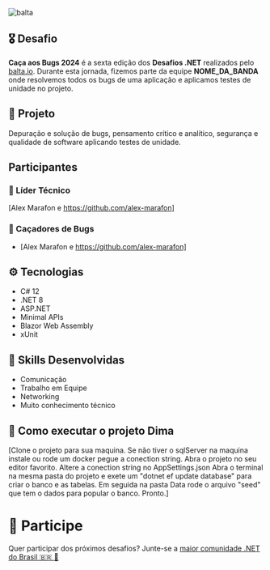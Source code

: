 ![balta](https://baltaio.blob.core.windows.net/static/images/dark/balta-logo.svg)

## 🎖️ Desafio
**Caça aos Bugs 2024** é a sexta edição dos **Desafios .NET** realizados pelo [balta.io](https://balta.io). Durante esta jornada, fizemos parte da equipe __NOME_DA_BANDA__ onde resolvemos todos os bugs de uma aplicação e aplicamos testes de unidade no projeto.

## 📱 Projeto
Depuração e solução de bugs, pensamento crítico e analítico, segurança e qualidade de software aplicando testes de unidade.

## Participantes
### 🚀 Líder Técnico
 [Alex Marafon e https://github.com/alex-marafon]

### 👻 Caçadores de Bugs
* [Alex Marafon e https://github.com/alex-marafon]

## ⚙️ Tecnologias
* C# 12
* .NET 8
* ASP.NET
* Minimal APIs
* Blazor Web Assembly
* xUnit

## 🥋 Skills Desenvolvidas
* Comunicação
* Trabalho em Equipe
* Networking
* Muito conhecimento técnico

## 🧪 Como executar o projeto Dima
[Clone o projeto para sua maquina.
Se não tiver o sqlServer na maquina instale ou rode um docker pegue a conection string.
Abra o projeto no seu editor favorito.
Altere a conection string no AppSettings.json
Abra o terminal na mesma pasta do projeto e exete um "dotnet ef update database" para criar o banco e as tabelas.
Em seguida na pasta Data rode o arquivo "seed" que tem o dados para popular o banco.
Pronto.]

# 💜 Participe
Quer participar dos próximos desafios? Junte-se a [maior comunidade .NET do Brasil 🇧🇷 💜](https://balta.io/discord)
